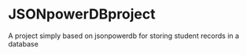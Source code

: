 # JSONpowerDBproject
A project simply based on jsonpowerdb for storing student records in a database
